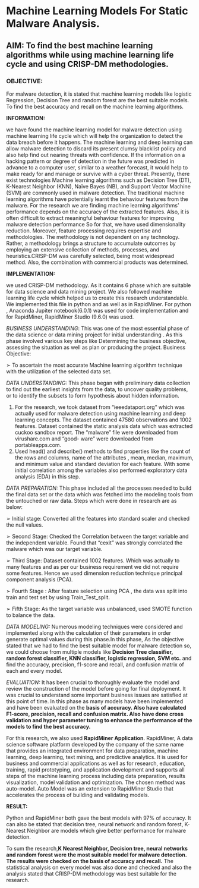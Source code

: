 # Machine Learning Models For Static Malware Analysis.


## AIM: To find the best machine learning algorithms while using machine learning life cycle and using CRISP-DM methodologies.

### OBJECTIVE:
For malware detection, it is stated that machine learning models like logistic Regression, Decision Tree and random forest are the best suitable models. To find the best accuracy and recall on the machine learning algorithms.

**INFORMATION:** 

we have found the machine learning model for malware detection using machine learning life cycle which will help the organization to detect the data breach before it happens. The machine learning and deep learning can allow malware detection to discard its present clumsy blacklist policy and also help find out nearing threats with confidence. If the information on a hacking pattern or degree of detection in the future was predicted in advance to a computer user, similar to a weather forecast, it would help to make ready for and manage or survive with a cyber threat. Presently, there exist technologies Machine learning algorithms such as Decision Tree (DT), K-Nearest Neighbor (KNN), Naïve Bayes (NB), and Support Vector Machine (SVM) are commonly used in malware detection. The traditional machine learning algorithms have potentially learnt the behaviour features from the malware. For the research we are finding machine learning algorithms’ performance depends on the accuracy of the extracted features. Also, it is often difficult to extract meaningful behaviour features for improving malware detection performance So for that, we have used dimensionality reduction. Moreover, feature processing requires expertise and methodologies. The methodology is not dependent on any technology. Rather, a methodology brings a structure to accumulate outcomes by employing an extensive collection of methods, processes, and heuristics.CRISP-DM was carefully selected, being most widespread method. Also, the combination with commercial products was determined.

**IMPLEMENTATION:**

we used CRISP-DM methodology. As it contains 6 phase which are suitable for data science and data mining project. We also followed machine learning life cycle which helped us to create this research understandable. We implemented this file in python and as well as in RapidMiner. For python , Anaconda Jupiter notebook(6.0.1) was used for code implementation and for RapidMiner, RapidMiner Studio (9.6.0) was used.

*BUSINESS UNDERSTANDING*: This was one of the most essential phase of the data science or data mining project for initial understanding . As this phase involved various key steps like Determining the business objective, assessing the situation as well as plan or producing the project.
Business Objective:

   ➢ To ascertain the most accurate Machine learning algorithm technique with the utilization of the selected data set.
  
 *DATA UNDERSTANDING:* This phase began with preliminary data collection to find out the earliest insights from the data, to uncover quality problems, or to identify the subsets to form hypothesis about hidden information.
  1) For the research, we took dataset from “ieeedataport.org” which was actually used for malware detection using machine learning and deep learning concepts. The dataset contained 47580 observations and 1002 features. Dataset contained the static analysis data which was extracted cuckoo sandbox report. The “malware” file were downloaded from virushare.com and “good- ware” were downloaded from portableapps.com.
  2) Used head() and describe() methods to find properties like the count of the rows and columns, name of the attributes , mean, median, maximum, and minimum value and standard deviation for each feature. With some initial correlation among the variables also performed exploratory data analysis (EDA) in this step. 
  
 *DATA PREPARATION:* This phase included all the processes needed to build the final data set or the data which was fetched into the modeling tools from the untouched or raw data. Steps which were done in research are as below:
 
   ➢ Initial stage: Converted all the features into standard scaler and checked the null values.

   ➢ Second Stage: Checked the Correlation between the target variable and the independent variable. Found that “cexit” was strongly correlated the malware which was our target variable.

   ➢ Third Stage: Dataset contained 1002 features. Which was actually to many features and as per our business requirement we did not require some features. Hence we used dimension reduction technique principal component analysis (PCA).
  
   ➢ Fourth Stage : After feature selection using PCA , the data was split into train and test set by using Train_Test_split.
  
   ➢ Fifth Stage: As the target variable was unbalanced, used SMOTE function to balance the data.
  
 *DATA MODELING:*  Numerous modeling techniques were considered and implemented along with the calculation of their parameters in order generate optimal values during this phase.In this phase, As the objective stated that we had to find the best suitable model for malware detection so, we could choose from multiple models like **Decision Tree classifier, random forest classifier, KNN classifier, logistic regression, SVM etc.** and find the accuracy, precision, f1-score and recall, and confusion matrix of each and every model.
 
 *EVALUATION:* It has been crucial to thoroughly evaluate the model and review the construction of the model before going for final deployment. It was crucial to understand some important business issues are satisfied at this point of time.
In this phase as many models have been implemented and have been evaluated on the **basis of accuracy. Also have calculated F1-score, precision, recall and confusion matrix. Also have done cross validation and hyper parameter tuning to enhance the performance of the models to find the best accuracy.**

For this research, we also used **RapidMiner Application**. RapidMiner, A data science software platform developed by the company of the same name that provides an integrated environment for data preparation, machine learning, deep learning, text mining, and predictive analytics. It is used for business and commercial applications as well as for research, education, training, rapid prototyping, and application development and supports all steps of the machine learning process including data preparation, results visualization, model validation and optimization.
The chosen method was auto-model. Auto Model was an extension to RapidMiner Studio that accelerates the process of building and validating models.

**RESULT:**

Python and RapidMiner both gave the best models with 97% of accuracy. It can also be stated that decision tree, neural network and random forest, K-Nearest Neighbor are models which give better performance for malware detection. 

To sum the research,**K Nearest Neighbor, Decision tree, neural networks and random forest were the most suitable model for malware detection. The results were checked on the basis of accuracy and recall.** The statistical analysis on every model was also done and checked and also the analysis stated that CRISP-DM methodology was best suitable for the research.




